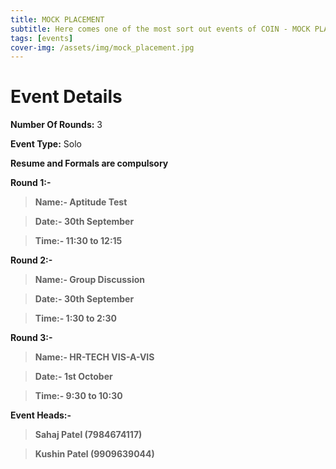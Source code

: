 ```yaml
---
title: MOCK PLACEMENT 
subtitle: Here comes one of the most sort out events of COIN - MOCK PLACEMENT
tags: [events]
cover-img: /assets/img/mock_placement.jpg
---
```



# Event Details

**Number Of Rounds:** 3

**Event Type:** Solo

**Resume and Formals are compulsory**

**Round 1:-**

   > **Name:- Aptitude Test**
  
   > **Date:- 30th September**
  
   > **Time:- 11:30 to 12:15**

**Round 2:-**
  
   > **Name:-  Group Discussion**
  
   > **Date:- 30th September**
  
   > **Time:- 1:30 to 2:30**

**Round 3:-**

   > **Name:-  HR-TECH VIS-A-VIS**
  
   > **Date:- 1st October**
  
   > **Time:- 9:30 to 10:30**

**Event Heads:-**

   > **Sahaj Patel (7984674117)**
   
   > **Kushin Patel (9909639044)**
